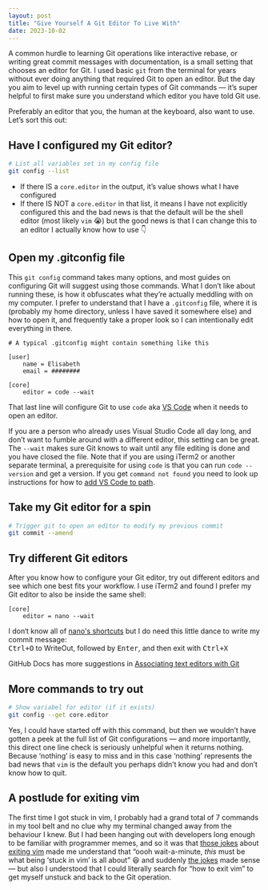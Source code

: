 ```yaml
---
layout: post
title: "Give Yourself A Git Editor To Live With"
date: 2023-10-02
---
```


A common hurdle to learning Git operations like interactive rebase, or writing great commit messages with documentation, is a small setting that chooses an editor for Git. I used basic `git` from the terminal for years without ever doing anything that required Git to open an editor. But the day you aim to level up with running certain types of Git commands — it’s super helpful to first make sure you understand which editor you have told Git use.

Preferably an editor that you, the human at the keyboard, also want to use. Let’s sort this out:

## Have I configured my Git editor?

```sh
# List all variables set in my config file
git config --list
```

- If there IS a `core.editor` in the output, it’s value shows what I have configured
- If there IS NOT a `core.editor` in that list, it means I have not explicitly configured this and the bad news is that the default will be the shell editor (most likely `vim` 😭) but the good news is that I can change this to an editor I actually know how to use 👇

## Open my .gitconfig file

This `git config` command takes many options, and most guides on configuring Git will suggest using those commands. What I don’t like about running these, is how it obfuscates what they’re actually meddling with on my computer. I prefer to understand that I have a `.gitconfig` file, where it is (probably my home directory, unless I have saved it somewhere else) and how to open it, and frequently take a proper look so I can intentionally edit everything in there.

```
# A typical .gitconfig might contain something like this

[user]
    name = Elisabeth
    email = ########

[core]
    editor = code --wait
```

That last line will configure Git to use `code` aka [VS&nbsp;Code](https://en.wikipedia.org/wiki/Visual_Studio_Code) when it needs to open an editor.

If you are a person who already uses Visual Studio Code all day long, and don’t want to fumble around with a different editor, this setting can be great. The `--wait` makes sure Git knows to wait until any file editing is done and you have closed the file. Note that if you are using iTerm2 or another separate terminal, a prerequisite for using `code` is that you can run `code --version` and get a version. If you get `command not found` you need to look up instructions for how to [add VS&nbsp;Code to path](https://code.visualstudio.com/docs/setup/mac#_launching-from-the-command-line).

## Take my Git editor for a spin

```sh
# Trigger git to open an editor to modify my previous commit
git commit --amend
```

## Try different Git editors

After you know how to configure your Git editor, try out different editors and see which one best fits your workflow. I use iTerm2 and found I prefer my Git editor to also be inside the same shell:

```
[core]
    editor = nano --wait
```

I don‘t know all of [nano's shortcuts](https://www.nano-editor.org/dist/latest/cheatsheet.html) but I do need this little dance to write my commit message:<br>
<kbd>Ctrl+O</kbd> to WriteOut, followed by <kbd>Enter</kbd>, and then exit with <kbd>Ctrl+X</kbd>

GitHub Docs has more suggestions in [Associating text editors with Git](https://docs.github.com/en/get-started/getting-started-with-git/associating-text-editors-with-git)

## More commands to try out

```sh
# Show variabel for editor (if it exists)
git config --get core.editor
```

Yes, I could have started off with this command, but then we wouldn’t have gotten a peek at the full list of Git configurations — and more importantly, this direct one line check is seriously unhelpful when it returns nothing. Because ‘nothing’ is easy to miss and in this case ‘nothing’ represents the bad news that `vim` is the default you perhaps didn’t know you had and don’t know how to quit.

## A postlude for exiting vim

The first time I got stuck in vim, I probably had a grand total of 7&nbsp;commands in my tool belt and no clue why my terminal changed away from the behaviour I knew. But I had been hanging out with developers long enough to be familiar with programmer memes, and so it was that [those jokes](https://programmerhumor.io/linux-memes/me-too-friend-me-too-2/) about [exiting vim](https://thenewstack.io/how-do-you-exit-vim-a-newbie-question-turned-tech-meme/) made me understand that “oooh wait-a-minute, _this_ must be what being ‘stuck in vim’ is all about” 😆 and suddenly [the jokes](https://programmerhumor.io/linux-memes/vim-2/) made sense — but also I understood that I could literally search for “how to exit vim” to get myself unstuck and back to the Git operation.
